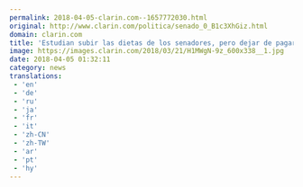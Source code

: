 ```yaml
---
permalink: 2018-04-05-clarin.com--1657772030.html
original: http://www.clarin.com/politica/senado_0_B1c3XhGiz.html
domain: clarin.com
title: 'Estudian subir las dietas de los senadores, pero dejar de pagarles los pasajes aéreos'
image: https://images.clarin.com/2018/03/21/H1MWgN-9z_600x338__1.jpg
date: 2018-04-05 01:32:11
category: news
translations: 
 - 'en'
 - 'de'
 - 'ru'
 - 'ja'
 - 'fr'
 - 'it'
 - 'zh-CN'
 - 'zh-TW'
 - 'ar'
 - 'pt'
 - 'hy'
---
```


